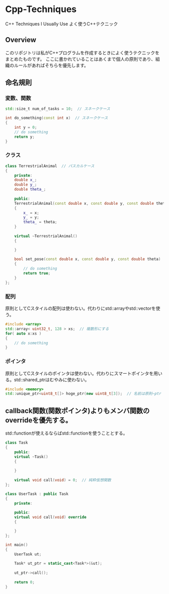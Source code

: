 # Cpp-Techniques
C++ Techniques I Usually Use
よく使うC++テクニック

## Overview
このリポジトリは私がC++プログラムを作成するときによく使うテクニックをまとめたものです。
ここに書かれていることはあくまで個人の原則であり、組織のルールがあればそちらを優先します。

## 命名規則
### 変数、関数
```cpp
std::size_t num_of_tasks = 10;  // スネークケース

int do_something(const int x)  // スネークケース
{   
    int y = 0;
    // do something
    return y;
}
```
### クラス
```cpp
class TerrestrialAnimal  // パスカルケース
{
    private:
    double x_;
    double y_;
    double theta_;
    
    public:
    TerrestrialAnimal(const double x, const double y, const double theta)
    {
        x_ = x;
        y_ = y;
        theta_ = theta;
    }
    
    virtual ~TerrestrialAnimal()
    {

    }
    
    bool set_pose(const double x, const double y, const double theta)  // スネークケース
    {
        // do something
        return true;
    }
};
```
### 配列
原則としてCスタイルの配列は使わない。代わりにstd::arrayやstd::vectorを使う。
```cpp
#include <array>
std::array< uint32_t, 128 > xs;  // 複数形にする
for( auto x:xs )
{
    // do something
}
```
### ポインタ
原則としてCスタイルのポインタは使わない。代わりにスマートポインタを用いる。std::shared_ptrはむやみに使わない。
```cpp
#include <memory>
std::unique_ptr<uint8_t[]> hoge_ptr(new uint8_t[3]);  // 名前は原則~ptr
```

## callback関数(関数ポインタ)よりもメンバ関数のoverrideを優先する。
std::functionが使えるならばstd::functionを使うこととする。

```cpp
class Task
{
    public:
    virtual ~Task()
    {
    
    }
    
    virtual void call(void) = 0;  // 純粋仮想関数
};

class UserTask : public Task
{
    private:
    
    public:
    virtual void call(void) override
    {

    }
};

int main()
{
    UserTask ut;
    
    Task* ut_ptr = static_cast<Task*>(&ut);
    
    ut_ptr->call();
    
    return 0;
}
```
